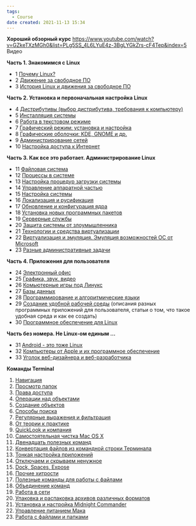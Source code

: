 ```yaml
---
tags:
  - Course
date created: 2021-11-13 15:34
---
```


**Хороший обзорный курс**
<https://www.youtube.com/watch?v=GZkeTXzMGh0&list=PLg5SS_4L6LYuE4z-3BgLYGkZrs-cF4Tep&index=5>
Видео

**Часть 1. Знакомимся с Linux**

- 1 [Почему Linux?](http://rus-linux.net/lib.php?name=/MyLDP/win-lin/index.html)
- 2 [Движение за свободное ПО](http://rus-linux.net/lib.php?name=/MyLDP/freesoft/index.html)
- 3 [История Linux и движения за свободное ПО](http://rus-linux.net/lib.php?name=/MyLDP/histori/index.html)

**Часть 2. Установка и первоначальная настройка Linux**

- 4 [Дистрибутивы (выбор дистрибутива, требования к компьютеру)](http://rus-linux.net/lib.php?name=/MyLDP/distr/index.html)
- 5 [Инсталляция системы](http://rus-linux.net/lib.php?name=/MyLDP/install/index.html)
- 6 [Работа в текстовом режиме](http://rus-linux.net/lib.php?name=/MyLDP/consol/index.html)
- 7 [Графический режим: установка и настройка](http://rus-linux.net/lib.php?name=/MyLDP/x/index.html)
- 8 [Графические оболочки: KDE, GNOME и др.](http://rus-linux.net/lib.php?name=/MyLDP/gui/index.html)
- 9 [Администрирование сетей](http://rus-linux.net/lib.php?name=/MyLDP/lvs/index.html)
- 10 [Настройка доступа к Интернет](http://rus-linux.net/lib.php?name=/MyLDP/internet/index.html)

**Часть 3. Как все это работает. Администрирование Linux**

- 11 [Файловая система](http://rus-linux.net/lib.php?name=/MyLDP/file-sys/index.html)
- 12 [Процессы в системе](http://rus-linux.net/lib.php?name=/MyLDP/proc/index.html)
- 13 [Настройка процедур загрузки системы](http://rus-linux.net/lib.php?name=/MyLDP/boot/index.html)
- 14 [Управление аппаратной частью](http://rus-linux.net/lib.php?name=/MyLDP/hard/index.html)
- 15 [Настройка системы](http://rus-linux.net/lib.php?name=/MyLDP/sys-conf/index.html)
- 16 [Локализация и русификация](http://rus-linux.net/lib.php?name=/MyLDP/rus/index.html)
- 17 [Обновление и конфигурация ядра](http://rus-linux.net/lib.php?name=/MyLDP/kernel/index.html)
- 18 [Установка новых программных пакетов](http://rus-linux.net/lib.php?name=/MyLDP/po/index.html)
- 19 [Серверные службы](http://rus-linux.net/lib.php?name=/MyLDP/server/index.html)
- 20 [Защита системы от злоумышленника](http://rus-linux.net/lib.php?name=/MyLDP/sec/index.html)
- 21 [Технологии и средства виртуализации](http://rus-linux.net/lib.php?name=/MyLDP/vm/index.html)
- 22 [Виртуализация и эмуляция. Эмуляция возможностей ОС от Microsoft](http://rus-linux.net/lib.php?name=/MyLDP/ms/index.html)
- 23 [Разные административные задачи](http://rus-linux.net/lib.php?name=/MyLDP/admin/index.html)

**Часть 4. Приложения для пользователя**

- 24 [Электронный офис](http://rus-linux.net/lib.php?name=/MyLDP/office/index.html)
- 25 [Графика, звук, видео](http://rus-linux.net/lib.php?name=/MyLDP/mm/index.html)
- 26 [Комьютерные игры под Линукс](http://rus-linux.net/lib.php?name=/MyLDP/games/index.html)
- 27 [Базы данных](http://rus-linux.net/lib.php?name=/MyLDP/subd/index.html)
- 28 [Программирование и алгоритмические языки](http://rus-linux.net/lib.php?name=/MyLDP/algol/index.html)
- 29 [Создание удобной рабочей среды](http://rus-linux.net/lib.php?name=/MyLDP/comfort/index.html) (описания разных программных приложений для пользователя, статьи о том, что такое удобная среда и как ее создать)
- 30 [Программное обеспечение для Linux](http://rus-linux.net/lib.php?name=/MyLDP/soft/index.html)

**Часть без номера. Не Linux-ом единым ...**

- 31 [Android - это тоже Linux](http://rus-linux.net/MyLDP/android/index.html)
- 32 [Компьютеры от Apple и их программное обеспечение](http://rus-linux.net/lib.php?name=/MyLDP/mac/index.html)
- 33 [Уголок веб-дизайнера и веб-разработчика](http://rus-linux.net/MyLDP/web-dev/index.html)

**Команды Terminal**

1. [Навигация](https://appstudio.org/articles/sekrety-terminala-chast-1-navigatsiya.html)
2. [Просмотр папок](https://appstudio.org/articles/sekrety-terminala-chast-2-prosmotr-pap.html)
3. [Права доступа](https://appstudio.org/articles/sekrety-terminala-chast-3-prava-dostup.html)
4. [Операции над объектами](https://appstudio.org/articles/sekrety-terminala-chast-4-operatsii-nad.html)
5. [Создание объектов](https://appstudio.org/articles/sekrety-terminala-chast-5-sozdanie-ob.html)
6. [Способы поиска](https://appstudio.org/articles/sekrety-terminala-chast-6-sposoby-pois.html)
7. [Регулярные выражения и фильтрация](https://appstudio.org/articles/sekrety-terminala-chast-7-regulyarny-e-v.html)
8. [От теории к практике](https://appstudio.org/articles/sekrety-terminala-chast-8-ot-teorii-k-p.html)
9. [QuickLook и компания](https://appstudio.org/articles/sekrety-terminala-chast-9-quicklook-i-kompaniya.html)
10. [Самостоятельная чистка Mac OS X](https://appstudio.org/articles/sekrety-terminala-chast-10-samostoyatel.html)
11. [Двенадцать полезных команд](https://appstudio.org/articles/sekrety-terminala-chast-11-dvenadtsat.html)
12. [Конвертация файлов из командной строки Терминала](https://appstudio.org/articles/sekrety-terminala-chast-12-konvertatsiya.html)
13. [Тонкая настройка приложений](https://appstudio.org/articles/sekrety-terminala-chast-13-tonkaya-nast.html)
14. [Отключаем и скрываем ненужное](https://appstudio.org/articles/sekrety-terminala-chast-14-otklyuchaem-i.html)
15. [Dock, Spaces, Expose](https://appstudio.org/articles/sekrety-terminala-chast-15-dock-spaces-expose.html)
16. [Прочие хитрости](https://appstudio.org/articles/sekrety-terminala-chast-16-prochie-hitr.html)
17. [Полезные команды для работы с файлами](https://appstudio.org/articles/sekrety-terminala-chast-17-poleznye-komandy-dlya-raboty-s-faylami.html)
18. [Объединение команд](https://appstudio.org/articles/sekrety-terminala-chast-18-obedinenie-komand.html)
19. [Работа в сети](https://appstudio.org/articles/sekrety-terminala-rabota-v-seti.html)
20. [Упаковка и распаковка архивов различных форматов](https://appstudio.org/articles/sekrety-terminala-chast-20-upakovka-i-raspakovka-arhivov-razlichnyh-formatov.html)
21. [Установка и настройка Midnight Commander](https://appstudio.org/articles/66933.html)
22. [Управление питанием Мака](https://appstudio.org/articles/sekrety-terminala-chast-22-upravlenie-pitaniem-maka.html)
23. [Работа с файлами и папками](https://appstudio.org/articles/sekrety-terminala-chast-23-rabota-s-fajlami-i-papkami.html)
